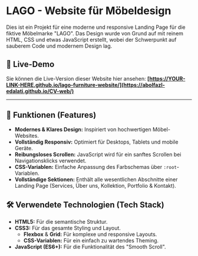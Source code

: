 # LAGO - Website für Möbeldesign

Dies ist ein Projekt für eine moderne und responsive Landing Page für die fiktive Möbelmarke "LAGO". Das Design wurde von Grund auf mit reinem HTML, CSS und etwas JavaScript erstellt, wobei der Schwerpunkt auf sauberem Code und modernem Design lag.

## 🚀 Live-Demo

Sie können die Live-Version dieser Website hier ansehen:
**[https://YOUR-LINK-HERE.github.io/lago-furniture-website/](https://abolfazl-edalati.github.io/CV-web/)**

---

## 🌟 Funktionen (Features)

* **Modernes & Klares Design:** Inspiriert von hochwertigen Möbel-Websites.
* **Vollständig Responsiv:** Optimiert für Desktops, Tablets und mobile Geräte.
* **Reibungsloses Scrollen:** JavaScript wird für ein sanftes Scrollen bei Navigationsklicks verwendet.
* **CSS-Variablen:** Einfache Anpassung des Farbschemas über `:root`-Variablen.
* **Vollständige Sektionen:** Enthält alle wesentlichen Abschnitte einer Landing Page (Services, Über uns, Kollektion, Portfolio & Kontakt).

## 🛠️ Verwendete Technologien (Tech Stack)

* **HTML5:** Für die semantische Struktur.
* **CSS3:** Für das gesamte Styling und Layout.
    * **Flexbox** & **Grid:** Für komplexe und responsive Layouts.
    * **CSS-Variablen:** Für ein einfach zu wartendes Theming.
* **JavaScript (ES6+):** Für die Funktionalität des "Smooth Scroll".

